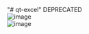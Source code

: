 "# qt-excel"  DEPRECATED    
![image](https://user-images.githubusercontent.com/83570527/161372226-f7d34657-9ccf-4a14-8453-fc79dfbc7766.png)     
![image](https://user-images.githubusercontent.com/83570527/161372279-d0518a97-a4ad-4895-b5db-31d8f1fdf7c2.png)       
